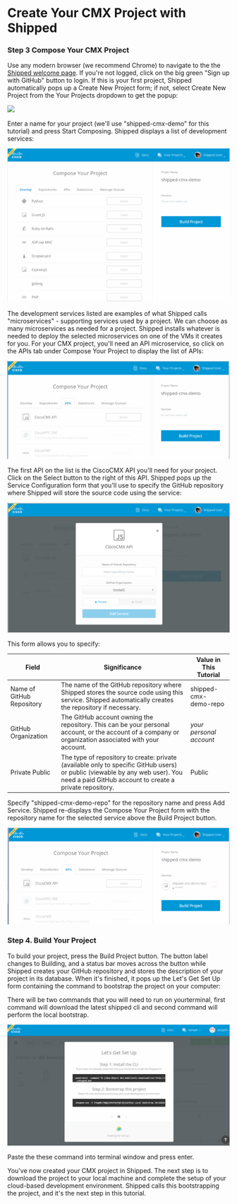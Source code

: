 # Create Your CMX Project with Shipped    


### Step 3 Compose Your CMX Project ###

Use any modern browser (we recommend Chrome) to navigate to the the [Shipped welcome page](http://ciscocloud.github.io/shipped/dist/#).  If you're not logged, click on the big green "Sign up with GitHub" button to login.  If this is your first project, Shipped automatically pops up a Create New Project form; if not, select Create New Project from the Your Projects dropdown to get the popup: 

![](https://github.com/CiscoCloud/shipped-user-guide/blob/master/build/images/walkthroughs/create_project.png)

Enter a name for your project (we'll use "shipped-cmx-demo" for this tutorial) and press Start Composing.  Shipped displays a list of development services:

![](https://github.com/CiscoCloud/Shipped-Learning-Labs/blob/master/shipped-102-cmx-project/src/posts/files/shipped-102-cmx-project/compose_your_project.png)

The development services listed are examples of what Shipped calls "microservices" - supporting services used by a project.  We can choose as many microservices as needed for a project.  Shipped installs whatever is needed to deploy the selected microservices on one of the VMs it creates for you.  For your CMX project, you'll need an API microservice, so click on the APIs tab under Compose Your Project to display the list of APIs:

![](https://github.com/CiscoCloud/Shipped-Learning-Labs/blob/master/shipped-102-cmx-project/src/posts/files/shipped-102-cmx-project/compose_your_project_apis.png)

The first API on the list is the CiscoCMX API you'll need for your project.  Click on the Select button to the right of this API.  Shipped pops up the Service Configuration form that you'll use to specify the GitHub repository where Shipped will store the source code using the service:

![](https://github.com/CiscoCloud/Shipped-Learning-Labs/blob/master/shipped-102-cmx-project/src/posts/files/shipped-102-cmx-project/service_config.png)

This form allows you to specify:

Field  | Significance | Value in This Tutorial
------------- | ------------- |-------------
Name of GitHub Repository  | The name of the GitHub repository where Shipped stores the source code using this service.  Shipped automatically creates the repository if necessary. | shipped-cmx-demo-repo
GitHub Organization|The GitHub account owning the repository.  This can be your personal account, or the account of a company or organization associated with your account.|*your personal account*
Private Public|The type of repository to create: private (available only to specific GitHub users) or public (viewable by any web user).  You need a paid GitHub account to create a private repository.|Public

Specify "shipped-cmx-demo-repo" for the repository name and press Add Service.  Shipped re-displays the Compose Your Project form with the repository name for the selected service above the Build Project button. 

![](https://github.com/CiscoCloud/Shipped-Learning-Labs/blob/master/shipped-102-cmx-project/src/posts/files/shipped-102-cmx-project/compose_your_project_with_service.png)

### Step 4. Build Your Project

To build your project, press the Build Project button.  The button label changes to Building, and a status bar moves across the button while Shipped creates your GitHub repository and stores the description of your project in its database.  When it's finished, it pops up the Let's Get Set Up form containing the command to bootstrap the project on your computer:

There will be two commands that you will need to run on yourterminal, first command  will download the latest shipped cli and second command will perform the local bootstrap.

![](https://github.com/CiscoCloud/Shipped-Learning-Labs/blob/master/shipped-102-cmx-project/src/posts/files/shipped-102-cmx-project/buildlocal.Png)

Paste the these command into terminal window and press enter.

You've now created your CMX project in Shipped. The next step is to download the project to your local machine and complete the setup of your cloud-based development environment.  Shipped calls this bootstrapping the project, and it's the next step in this tutorial.
